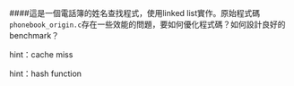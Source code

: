 ####這是一個電話簿的姓名查找程式，使用linked list實作。原始程式碼`phonebook_origin.c`存在一些效能的問題，要如何優化程式碼？如何設計良好的benchmark？

hint：cache miss

hint：hash function

